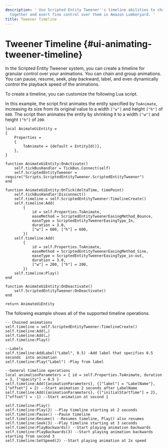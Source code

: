 ```yaml
---
description: ' Use Scripted Entity Tweener''s timeline abilities to chain animations
  together and exert fine control over them in Amazon Lumberyard. '
title: Tweener Timeline
---
```

# Tweener Timeline {#ui-animating-tweener-timeline}

In the Scripted Entity Tweener system, you can create a timeline for granular control over your animations\. You can chain and group animations\. You can pause, resume, seek, play backward, label, and even dynamically control the playback speed of the animations\.

To create a timeline, you can customize the following Lua script\.

In this example, the script first animates the entity specified by `ToAnimate`, increasing its size from its original value to a width `["w"]` and height `["h"]` of `600`\. The script then animates the entity by shrinking it to a width `["w"]` and height `["h"]` of `200`\.

```
local AnimateUiEntity =
{
	Properties =
	{
		ToAnimate = {default = EntityId()},
	},
}

function AnimateUiEntity:OnActivate()
	self.tickBusHandler = TickBus.Connect(self)
	self.ScriptedEntityTweener = require("Scripts.ScriptedEntityTweener.ScriptedEntityTweener")
end

function AnimateUiEntity:OnTick(deltaTime, timePoint)
	self.tickBusHandler:Disconnect()
	self.timeline = self.ScriptedEntityTweener:TimelineCreate()
	self.timeline:Add(
		{
			id = self.Properties.ToAnimate,
			easeMethod = ScriptedEntityTweenerEasingMethod_Bounce,
			easeType = ScriptedEntityTweenerEasingType_In,
			duration = 3.0,
			["w"] = 600, ["h"] = 600,
		})
	self.timeline:Add(
		{
			id = self.Properties.ToAnimate,
			easeMethod = ScriptedEntityTweenerEasingMethod_Sine,
			easeType = ScriptedEntityTweenerEasingType_in-out,
			duration = 3.0,
			["w"] = 200, ["h"] = 200,
		})
	self.timeline:Play()
end

function AnimateUiEntity:OnDeactivate()
	self.ScriptedEntityTweener:OnDeactivate()
end

return AnimateUiEntity
```

The following example shows all of the supported timeline operations\.

```
-- Chained animations
self.timeline = self.ScriptedEntityTweener:TimelineCreate()
self.timeline:Add(…)
self.timeline:Add(…)
self.timeline:Play()

--Labels
self.timeline:AddLabel("Label", 0.5) -Add label that specifies 0.5 seconds  into animation
self.timeline:Play("Label") -Play from label

--General timeline operations
local animationParameters = { id = self.Properties.ToAnimate, duration = 3, ["opacity"] = 0.5 }
self.timeline:Add({animationParameters}, {["label"] = "LabelName"}, ["offset"] = 2) --Start animation 2 seconds after LabelName
self.timeline:Add({animationParameters}, {["initialStartTime"] = 2}, ["offset"] = -1) --Start animation at second 1

self.timeline:Play()
self.timeline:Play(2) --Play timeline starting at 2 seconds
self.timeline:Pause() --Pause timeline
self.timeline:Resume() --Resumes timeline, Play() also resumes
self.timeline:Seek(3) --Play timeline starting at 3 seconds
self.timeline:PlayBackwards() --Start playing animation backwards
self.timeline:PlayBackwards(3) --Start playing animation backwards starting from second 3
self.timeline:SetSpeed(2) --Start playing animation at 2x speed
```